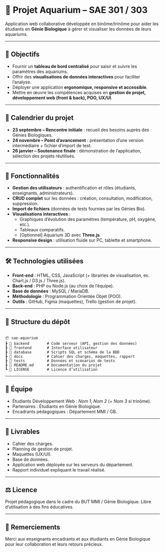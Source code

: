 # 🌊 Projet Aquarium – SAE 301 / 303

Application web collaborative développée en binôme/trinôme pour aider les étudiants en **Génie Biologique** à gérer et visualiser les données de leurs aquariums.

---

## 📌 Objectifs
- Fournir un **tableau de bord centralisé** pour saisir et suivre les paramètres des aquariums.
- Offrir des **visualisations de données interactives** pour faciliter l’analyse.
- Déployer une application **ergonomique, responsive et accessible**.
- Mettre en œuvre les compétences acquises en **gestion de projet, développement web (front & back), POO, UX/UI**.

---

## 📅 Calendrier du projet
- **23 septembre – Rencontre initiale** : recueil des besoins auprès des Génies Biologiques.
- **24 novembre – Point d’avancement** : présentation d’une version intermédiaire + fichier d’import de test.
- **26 janvier – Soutenance finale** : démonstration de l’application, sélection des projets réutilisés.

---

## 🚀 Fonctionnalités
- **Gestion des utilisateurs** : authentification et rôles (étudiants, enseignants, administrateurs).
- **CRUD complet** sur les données : création, consultation, modification, suppression.
- **Import de fichiers** (données de tests fournies par les Génies Bio).
- **Visualisations interactives** :
  - Graphiques d’évolution des paramètres (température, pH, oxygène, etc.).
  - Tableaux comparatifs.
  - [Optionnel] Aquarium 3D avec **Three.js**.
- **Responsive design** : utilisation fluide sur PC, tablette et smartphone.

---

## 🛠️ Technologies utilisées
- **Front-end** : HTML, CSS, JavaScript (+ librairies de visualisation, ex. Chart.js / D3.js / Three.js).
- **Back-end** : PHP ou Node.js (au choix de l’équipe).
- **Base de données** : MySQL / MariaDB.
- **Méthodologie** : Programmation Orientée Objet (POO).
- **Outils** : GitHub, Figma (maquettes), Trello (gestion de projet).

---

## 📂 Structure du dépôt
```

📦 sae-aquarium
┣ 📂 backend        # Code serveur (API, gestion des données)
┣ 📂 frontend       # Interface utilisateur
┣ 📂 database       # Scripts SQL et schéma de la BDD
┣ 📂 docs           # Cahier des charges, maquettes, rapport
┣ 📂 tests          # Données et scénarios de tests
┣ 📄 README.md      # Documentation du projet
┗ 📄 LICENSE        # Licence d’utilisation

```

---

## 👥 Équipe
- Étudiants Développement Web : *Nom 1*, *Nom 2* (+ *Nom 3* si trinôme).
- Partenaires : Étudiants en Génie Biologique.
- Encadrants pédagogiques : Département MMI / GB.

---

## 📖 Livrables
- Cahier des charges.
- Planning de gestion de projet.
- Maquettes (UX/UI).
- Base de données.
- Application web déployée sur les serveurs du département.
- Rapport individuel expliquant le travail réalisé.

---

## ⚖️ Licence
Projet pédagogique dans le cadre du BUT MMI / Génie Biologique.
Libre d’utilisation à des fins éducatives.

---

## 🙌 Remerciements
Merci aux enseignants encadrants et aux étudiants en Génie Biologique pour leur collaboration et leurs retours précieux.
